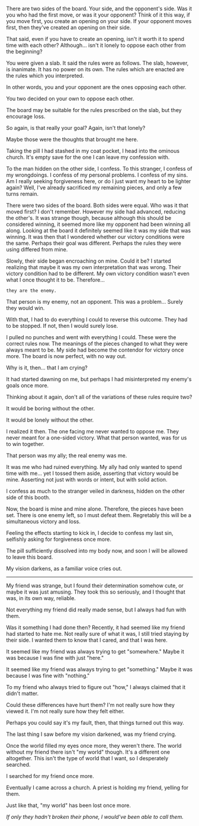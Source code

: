 There are two sides of the board. Your side, and the opponent's side. Was it you
who had the first move, or was it your opponent? Think of it this way, if you
move first, you create an opening on your side. If your opponent moves first,
then they've created an opening on their side.

That said, even if you have to create an opening, isn't it worth it to spend
time with each other? Although... isn't it lonely to oppose each other from the
beginning?

You were given a slab. It said the rules were as follows. The slab, however, is
inanimate. It has no power on its own. The rules which are enacted are the rules
which you interpreted.

In other words, you and your opponent are the ones opposing each other.

You two decided on your own to oppose each other.

The board may be suitable for the rules prescribed on the slab, but they
encourage loss.

So again, is that really your goal? Again, isn't that lonely?

Maybe those were the thoughts that brought me here.

Taking the pill I had stashed in my coat pocket, I head into the ominous church.
It's empty save for the one I can leave my confession with.

To the man hidden on the other side, I confess. To this stranger, I confess of
my wrongdoings. I confess of my personal problems. I confess of my sins. Am I
really seeking forgiveness here, or do I just want my heart to be lighter again?
Well, I've already sacrificed my remaining pieces, and only a few turns remain.

There were two sides of the board. Both sides were equal. Who was it that moved
first? I don't remember. However my side had advanced, reducing the other's. It
was strange though, because although this should be considered winning, it
seemed more like my opponent had been winning all along. Looking at the board it
definitely seemed like it was my side that was winning. It was then that I
wondered whether our victory conditions were the same. Perhaps their goal was
different. Perhaps the rules they were using differed from mine.

Slowly, their side began encroaching on mine. Could it be? I started realizing
that maybe it was my own interpretation that was wrong. Their victory condition
had to be different. My own victory condition wasn't even what I once thought it
to be. Therefore...

	they are the enemy.

That person is my enemy, not an opponent. This was a problem... Surely they
would win.

With that, I had to do everything I could to reverse this outcome. They had to
be stopped. If not, then I would surely lose.

I pulled no punches and went with everything I could. These were the correct
rules now. The meanings of the pieces changed to what they were always meant to
be. My side had become the contendor for victory once more. The board is now
perfect, with no way out.

Why is it, then... that I am crying?

It had started dawning on me, but perhaps I had misinterpreted my enemy's goals
once more.

Thinking about it again, don't all of the variations of these rules require two?

It would be boring without the other.

It would be lonely without the other.

I realized it then. The one facing me never wanted to oppose me. They never
meant for a one-sided victory. What that person wanted, was for us to win
together.

That person was my ally; the real enemy was me.

It was me who had ruined everything. My ally had only wanted to spend time with
me... yet I tossed them aside, asserting that victory would be mine. Asserting
not just with words or intent, but with solid action.

I confess as much to the stranger veiled in darkness, hidden on the other side
of this booth.

Now, the board is mine and mine alone. Therefore, the pieces have been set.
There is one enemy left, so I must defeat them. Regretably this will be a
simultaneous victory and loss.

Feeling the effects starting to kick in, I decide to confess my last sin,
selfishly asking for forgiveness once more.

The pill sufficiently dissolved into my body now, and soon I will be allowed to
leave this board.

My vision darkens, as a familiar voice cries out.

--------------------------------------------------------------------------------

My friend was strange, but I found their determination somehow cute, or maybe it
was just amusing. They took this so seriously, and I thought that was, in its
own way, reliable.

Not everything my friend did really made sense, but I always had fun with them.

Was it something I had done then? Recently, it had seemed like my friend had
started to hate me. Not really sure of what it was, I still tried staying by
their side. I wanted them to know that I cared, and that I was here.

It seemed like my friend was always trying to get "somewhere." Maybe it was
because I was fine with just "here."

It seemed like my friend was always trying to get "something." Maybe it was
because I was fine with "nothing."

To my friend who always tried to figure out "how," I always claimed that it
didn't matter.

Could these differences have hurt them? I'm not really sure how they viewed it.
I'm not really sure how they felt either.

Perhaps you could say it's my fault, then, that things turned out this way.

The last thing I saw before my vision darkened, was my friend crying.

Once the world filled my eyes once more, they weren't there. The world without
my friend there isn't "my world" though. It's a different one altogether. This
isn't the type of world that I want, so I desperately searched.

I searched for my friend once more.

Eventually I came across a church. A priest is holding my friend, yelling for
them.

Just like that, "my world" has been lost once more.

*If only they hadn't broken their phone, I would've been able to call them.*
